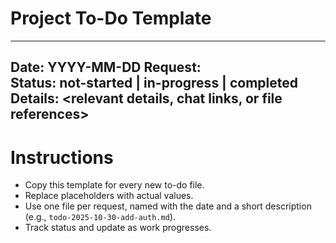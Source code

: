 # Project To-Do Template

---
**Date:** YYYY-MM-DD
**Request:** <summary of user request>
**Status:** not-started | in-progress | completed
**Details:** <relevant details, chat links, or file references>
---

# Instructions
- Copy this template for every new to-do file.
- Replace placeholders with actual values.
- Use one file per request, named with the date and a short description (e.g., `todo-2025-10-30-add-auth.md`).
- Track status and update as work progresses.
